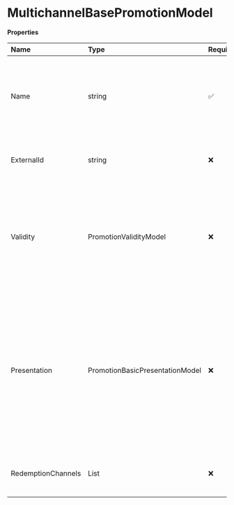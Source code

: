 # MultichannelBasePromotionModel

**Properties**

| Name               | Type                                              | Required | Description                                                                                                                                                                                                                             |
| :----------------- | :------------------------------------------------ | :------- | :-------------------------------------------------------------------------------------------------------------------------------------------------------------------------------------------------------------------------------------- |
| Name               | string                                            | ✅       | Name of promtion. Following field is required and don't allows to be left out or set to null or empty string                                                                                                                            |
| ExternalId         | string                                            | ❌       | External id generated from system outside of Voyado                                                                                                                                                                                     |
| Validity           | PromotionValidityModel                            | ❌       | Following class holds the duration information for a promotion. The this object uses to set and get the duration of a promotion.                                                                                                        |
| Presentation       | PromotionBasicPresentationModel                   | ❌       | Following object is for get/set the presentational side of the promotion. This data uses to displey in different kind of views, for an example in Email messages etc. This fields populates the "Presentation" section in the admin UI. |
| RedemptionChannels | List<MultichannelPromotionRedemptionChannelModel> | ❌       | Redemption channels Valid channels: POS, ECOM and OTHER                                                                                                                                                                                 |

<!-- This file was generated by liblab | https://liblab.com/ -->
